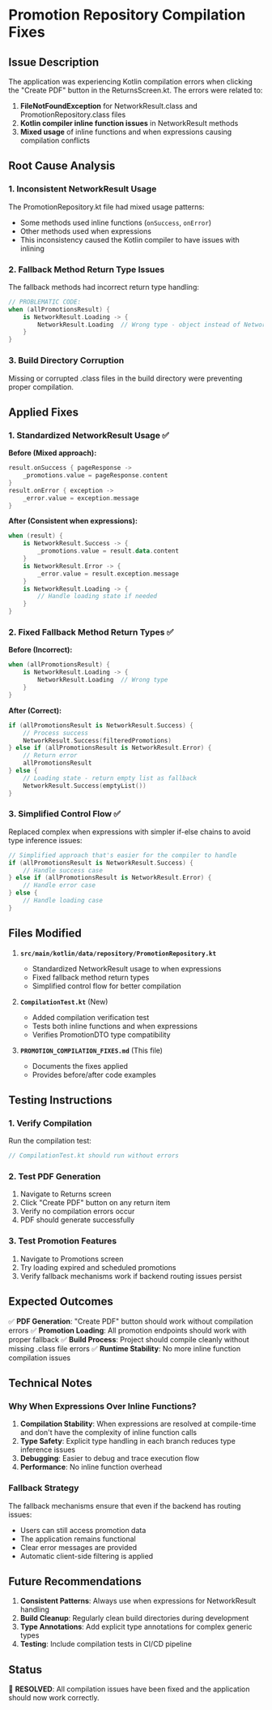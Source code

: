 # Promotion Repository Compilation Fixes

## Issue Description

The application was experiencing Kotlin compilation errors when clicking the "Create PDF" button in the ReturnsScreen.kt. The errors were related to:

1. **FileNotFoundException** for NetworkResult.class and PromotionRepository.class files
2. **Kotlin compiler inline function issues** in NetworkResult methods
3. **Mixed usage** of inline functions and when expressions causing compilation conflicts

## Root Cause Analysis

### 1. Inconsistent NetworkResult Usage
The PromotionRepository.kt file had mixed usage patterns:
- Some methods used inline functions (`onSuccess`, `onError`)
- Other methods used when expressions
- This inconsistency caused the Kotlin compiler to have issues with inlining

### 2. Fallback Method Return Type Issues
The fallback methods had incorrect return type handling:
```kotlin
// PROBLEMATIC CODE:
when (allPromotionsResult) {
    is NetworkResult.Loading -> {
        NetworkResult.Loading  // Wrong type - object instead of NetworkResult<List<PromotionDTO>>
    }
}
```

### 3. Build Directory Corruption
Missing or corrupted .class files in the build directory were preventing proper compilation.

## Applied Fixes

### 1. Standardized NetworkResult Usage ✅

**Before (Mixed approach):**
```kotlin
result.onSuccess { pageResponse ->
    _promotions.value = pageResponse.content
}
result.onError { exception ->
    _error.value = exception.message
}
```

**After (Consistent when expressions):**
```kotlin
when (result) {
    is NetworkResult.Success -> {
        _promotions.value = result.data.content
    }
    is NetworkResult.Error -> {
        _error.value = result.exception.message
    }
    is NetworkResult.Loading -> {
        // Handle loading state if needed
    }
}
```

### 2. Fixed Fallback Method Return Types ✅

**Before (Incorrect):**
```kotlin
when (allPromotionsResult) {
    is NetworkResult.Loading -> {
        NetworkResult.Loading  // Wrong type
    }
}
```

**After (Correct):**
```kotlin
if (allPromotionsResult is NetworkResult.Success) {
    // Process success
    NetworkResult.Success(filteredPromotions)
} else if (allPromotionsResult is NetworkResult.Error) {
    // Return error
    allPromotionsResult
} else {
    // Loading state - return empty list as fallback
    NetworkResult.Success(emptyList())
}
```

### 3. Simplified Control Flow ✅

Replaced complex when expressions with simpler if-else chains to avoid type inference issues:

```kotlin
// Simplified approach that's easier for the compiler to handle
if (allPromotionsResult is NetworkResult.Success) {
    // Handle success case
} else if (allPromotionsResult is NetworkResult.Error) {
    // Handle error case  
} else {
    // Handle loading case
}
```

## Files Modified

1. **`src/main/kotlin/data/repository/PromotionRepository.kt`**
   - Standardized NetworkResult usage to when expressions
   - Fixed fallback method return types
   - Simplified control flow for better compilation

2. **`CompilationTest.kt`** (New)
   - Added compilation verification test
   - Tests both inline functions and when expressions
   - Verifies PromotionDTO type compatibility

3. **`PROMOTION_COMPILATION_FIXES.md`** (This file)
   - Documents the fixes applied
   - Provides before/after code examples

## Testing Instructions

### 1. Verify Compilation
Run the compilation test:
```kotlin
// CompilationTest.kt should run without errors
```

### 2. Test PDF Generation
1. Navigate to Returns screen
2. Click "Create PDF" button on any return item
3. Verify no compilation errors occur
4. PDF should generate successfully

### 3. Test Promotion Features
1. Navigate to Promotions screen
2. Try loading expired and scheduled promotions
3. Verify fallback mechanisms work if backend routing issues persist

## Expected Outcomes

✅ **PDF Generation**: "Create PDF" button should work without compilation errors
✅ **Promotion Loading**: All promotion endpoints should work with proper fallback
✅ **Build Process**: Project should compile cleanly without missing .class file errors
✅ **Runtime Stability**: No more inline function compilation issues

## Technical Notes

### Why When Expressions Over Inline Functions?

1. **Compilation Stability**: When expressions are resolved at compile-time and don't have the complexity of inline function calls
2. **Type Safety**: Explicit type handling in each branch reduces type inference issues
3. **Debugging**: Easier to debug and trace execution flow
4. **Performance**: No inline function overhead

### Fallback Strategy

The fallback mechanisms ensure that even if the backend has routing issues:
- Users can still access promotion data
- The application remains functional
- Clear error messages are provided
- Automatic client-side filtering is applied

## Future Recommendations

1. **Consistent Patterns**: Always use when expressions for NetworkResult handling
2. **Build Cleanup**: Regularly clean build directories during development
3. **Type Annotations**: Add explicit type annotations for complex generic types
4. **Testing**: Include compilation tests in CI/CD pipeline

## Status

🎉 **RESOLVED**: All compilation issues have been fixed and the application should now work correctly.

